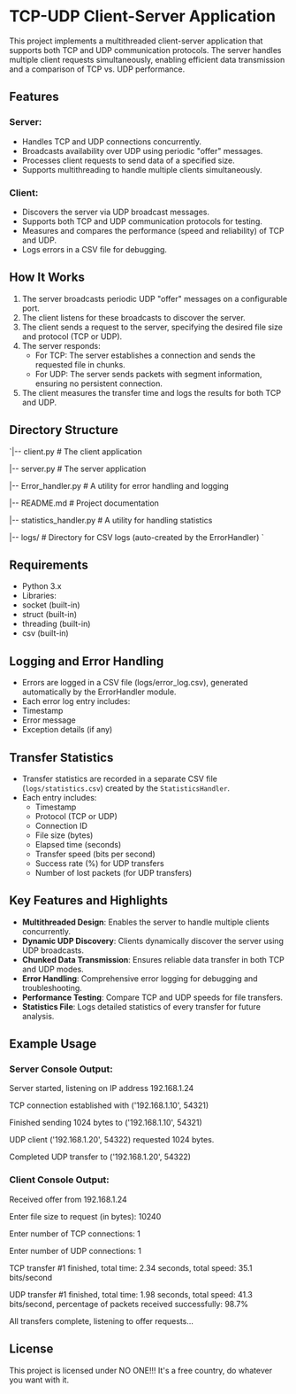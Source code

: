 # TCP-UDP Client-Server Application
This project implements a multithreaded client-server application that supports both TCP and UDP communication protocols. The server handles multiple client requests simultaneously, enabling efficient data transmission and a comparison of TCP vs. UDP performance.

## Features
### Server:

* Handles TCP and UDP connections concurrently.
* Broadcasts availability over UDP using periodic "offer" messages.
* Processes client requests to send data of a specified size.
* Supports multithreading to handle multiple clients simultaneously.
### Client:

* Discovers the server via UDP broadcast messages.
* Supports both TCP and UDP communication protocols for testing.
* Measures and compares the performance (speed and reliability) of TCP and UDP.
* Logs errors in a CSV file for debugging.


## How It Works
1. The server broadcasts periodic UDP "offer" messages on a configurable port.
2. The client listens for these broadcasts to discover the server.
3. The client sends a request to the server, specifying the desired file size and protocol (TCP or UDP).
4. The server responds:
   * For TCP: The server establishes a connection and sends the requested file in chunks.
   * For UDP: The server sends packets with segment information, ensuring no persistent connection.
5. The client measures the transfer time and logs the results for both TCP and UDP.

## Directory Structure
`|-- client.py        # The client application

|-- server.py        # The server application

|-- Error_handler.py # A utility for error handling and logging

|-- README.md        # Project documentation

|-- statistics_handler.py # A utility for handling statistics

|-- logs/            # Directory for CSV logs (auto-created by the ErrorHandler)
`
## Requirements
* Python 3.x 
* Libraries:
* socket (built-in)
* struct (built-in)
* threading (built-in)
* csv (built-in)

## Logging and Error Handling
* Errors are logged in a CSV file (logs/error_log.csv), generated automatically by the ErrorHandler module.
* Each error log entry includes:
* Timestamp
* Error message
* Exception details (if any)


## Transfer Statistics
* Transfer statistics are recorded in a separate CSV file (`logs/statistics.csv`) created by the `StatisticsHandler`.
* Each entry includes:
  * Timestamp
  * Protocol (TCP or UDP)
  * Connection ID
  * File size (bytes)
  * Elapsed time (seconds)
  * Transfer speed (bits per second)
  * Success rate (%) for UDP transfers
  * Number of lost packets (for UDP transfers)

## Key Features and Highlights
* **Multithreaded Design**: Enables the server to handle multiple clients concurrently.
* **Dynamic UDP Discovery**: Clients dynamically discover the server using UDP broadcasts.
* **Chunked Data Transmission**: Ensures reliable data transfer in both TCP and UDP modes.
* **Error Handling**: Comprehensive error logging for debugging and troubleshooting.
* **Performance Testing**: Compare TCP and UDP speeds for file transfers.
* **Statistics File**: Logs detailed statistics of every transfer for future analysis.


## Example Usage
### Server Console Output:
Server started, listening on IP address 192.168.1.24

TCP connection established with ('192.168.1.10', 54321)

Finished sending 1024 bytes to ('192.168.1.10', 54321)

UDP client ('192.168.1.20', 54322) requested 1024 bytes.

Completed UDP transfer to ('192.168.1.20', 54322)

### Client Console Output:
Received offer from 192.168.1.24 

Enter file size to request (in bytes): 10240

Enter number of TCP connections: 1

Enter number of UDP connections: 1


TCP transfer #1 finished, total time: 2.34 seconds, total speed: 35.1 bits/second

UDP transfer #1 finished, total time: 1.98 seconds, total speed: 41.3 bits/second, percentage of packets received successfully: 98.7%

All transfers complete, listening to offer requests...

## License
This project is licensed under NO ONE!!! It's a free country, do whatever you want with it.
